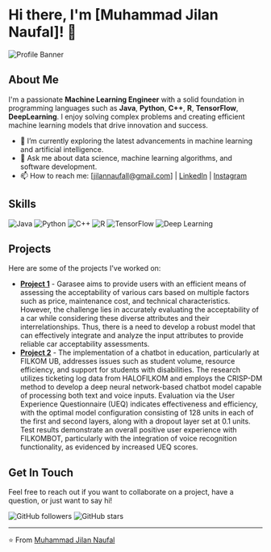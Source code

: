 # Hi there, I'm [Muhammad Jilan Naufal]! 👋

![Profile Banner](https://user-images.githubusercontent.com/95478989/198955082-6e78ebb5-e1e4-49f9-8d32-6e5af3984dcd.gif)

## About Me

I'm a passionate **Machine Learning Engineer** with a solid foundation in programming languages such as **Java**, **Python**, **C++**, **R**, **TensorFlow**, **DeepLearning**. I enjoy solving complex problems and creating efficient machine learning models that drive innovation and success.

- 🌱 I’m currently exploring the latest advancements in machine learning and artificial intelligence.
- 💬 Ask me about data science, machine learning algorithms, and software development.
- 📫 How to reach me: [jilannaufall@gmail.com] | [LinkedIn](https://www.linkedin.com/in/mjilannaufal/) | [Instagram](https://www.instagram.com/jilannaufall_/)

## Skills

![Java](https://img.shields.io/badge/Java-ED8B00?style=for-the-badge&logo=java&logoColor=white)
![Python](https://img.shields.io/badge/Python-3776AB?style=for-the-badge&logo=python&logoColor=white)
![C++](https://img.shields.io/badge/C++-00599C?style=for-the-badge&logo=cplusplus&logoColor=white)
![R](https://img.shields.io/badge/R-276DC3?style=for-the-badge&logo=r&logoColor=white)
![TensorFlow](https://img.shields.io/badge/TensorFlow-FF6F00?style=for-the-badge&logo=tensorflow&logoColor=white)
![Deep Learning](https://img.shields.io/badge/Deep%20Learning-00599C?style=for-the-badge&logo=deeplearning&logoColor=white)

## Projects

Here are some of the projects I've worked on:

- [**Project 1**](https://github.com/Garasee) - Garasee aims to provide users with an efficient means of assessing the acceptability of various cars based on multiple factors such as price, maintenance cost, and technical characteristics. However, the challenge lies in accurately evaluating the acceptability of a car while considering these diverse attributes and their interrelationships. Thus, there is a need to develop a robust model that can effectively integrate and analyze the input attributes to provide reliable car acceptability assessments.
- [**Project 2**](https://github.com/AndiAlifs/chatbot_filkom) - The implementation of a chatbot in education, particularly at FILKOM UB, addresses issues such as student volume, resource efficiency, and support for students with disabilities. The research utilizes ticketing log data from HALOFILKOM and employs the CRISP-DM method to develop a deep neural network-based chatbot model capable of processing both text and voice inputs. Evaluation via the User Experience Questionnaire (UEQ) indicates effectiveness and efficiency, with the optimal model configuration consisting of 128 units in each of the first and second layers, along with a dropout layer set at 0.1 units. Test results demonstrate an overall positive user experience with FILKOMBOT, particularly with the integration of voice recognition functionality, as evidenced by increased UEQ scores.

## Get In Touch

Feel free to reach out if you want to collaborate on a project, have a question, or just want to say hi!

![GitHub followers](https://img.shields.io/github/followers/yourusername?style=social)
![GitHub stars](https://img.shields.io/github/stars/yourusername?style=social)

---

⭐️ From [Muhammad Jilan Naufal](https://github.com/Muhammadjilan)
